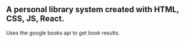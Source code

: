 A personal library system created with HTML, CSS, JS, React. 
---
Uses the google books api to get book results.
